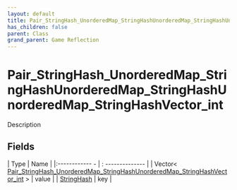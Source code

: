 ```yaml
---
layout: default
title: Pair_StringHash_UnorderedMap_StringHashUnorderedMap_StringHashUnorderedMap_StringHashVector_int
has_children: false
parent: Class
grand_parent: Game Reflection
---
```

# Pair_StringHash_UnorderedMap_StringHashUnorderedMap_StringHashUnorderedMap_StringHashVector_int
Description 

## Fields
| Type | Name |
|:------------ - | : -------------- |
| Vector< [Pair_StringHash_UnorderedMap_StringHashUnorderedMap_StringHashVector_int](game-reflection/classes/pair__string_hash__unordered_map__string_hash_unordered_map__string_hash_vector_int.md) > | value |
| [StringHash](game-reflection/classes/string_hash.md) | key |
